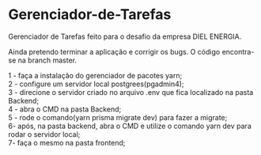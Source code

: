 # Gerenciador-de-Tarefas

Gerenciador de Tarefas feito para o desafio da empresa DIEL ENERGIA.

Ainda pretendo terminar a aplicação e corrigir os bugs.
O código encontra-se na branch master.

1 - faça a instalação do gerenciador de pacotes yarn; </br >
2 - configure um servidor local postgrees(pgadmin4); </br >
3 - direcione o servidor criado no arquivo .env que fica localizado na pasta Backend; </br >
4 - abra o CMD na pasta Backend; </br >
5 - rode o comando(yarn prisma migrate dev) para fazer a migrate;  </br >
6-  após, na pasta backend, abra o CMD e utilize o comando yarn dev para rodar o servidor local; </br >
7-  faça o mesmo na pasta frontend;  </br >


